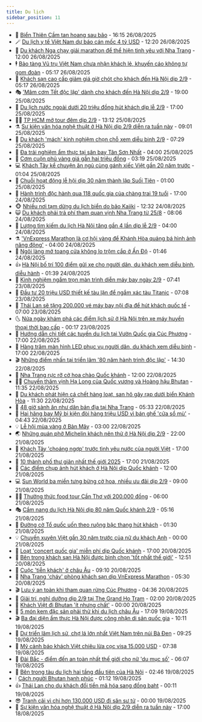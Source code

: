 ```yaml
---
title: Du lịch
sidebar_position: 11
---
```


<!-- vnexpress-du-lich:START -->
- 💂 [Biển Thiên Cầm tan hoang sau bão](https://vnexpress.net/bien-thien-cam-tan-hoang-sau-bao-4931882.html) - 16:15 26/08/2025
- 🪄 [Du lịch y tế Việt Nam dự báo cán mốc 4 tỷ USD](https://vnexpress.net/du-lich-y-te-viet-nam-du-bao-can-moc-4-ty-usd-4931768.html) - 12:20 26/08/2025
- 🦅 [Du khách Nga chạy giải marathon để thể hiện tình yêu với Nha Trang](https://vnexpress.net/du-khach-nga-chay-giai-marathon-de-the-hien-tinh-yeu-voi-nha-trang-4929721.html) - 12:00 26/08/2025
- 🕴 [Bảo tàng Vũ trụ Việt Nam chưa nhận khách lẻ, khuyến cáo không tự gom đoàn](https://vnexpress.net/bao-tang-vu-tru-viet-nam-chua-nhan-khach-le-khuyen-cao-khong-tu-gom-doan-4931374.html) - 05:17 26/08/2025
- 👀 [Khách sạn cao cấp giảm giá giờ chót cho khách đến Hà Nội dịp 2/9](https://vnexpress.net/khach-san-cao-cap-giam-gia-gio-chot-cho-khach-den-ha-noi-dip-2-9-4931238.html) - 05:17 26/08/2025
- 🎭 [&#39;Mâm cơm Tết độc lập&#39; dành cho khách đến Hà Nội dịp 2/9](https://vnexpress.net/mam-com-tet-doc-lap-danh-cho-khach-den-ha-noi-dip-2-9-4931161.html) - 19:00 25/08/2025
- 🦒 [Du lịch nước ngoài dưới 20 triệu đồng hút khách dịp lễ 2/9](https://vnexpress.net/du-lich-nuoc-ngoai-duoi-20-trieu-dong-hut-khach-dip-le-2-9-4931246.html) - 17:00 25/08/2025
- 👨‍🏫 [TP HCM mở tour đêm dịp 2/9](https://vnexpress.net/tp-hcm-mo-tour-dem-dip-2-9-4931302.html) - 13:12 25/08/2025
- ⚗️ [Sự kiện văn hóa nghệ thuật ở Hà Nội dịp 2/9 diễn ra tuần này](https://vnexpress.net/su-kien-van-hoa-nghe-thuat-o-ha-noi-dip-2-9-dien-ra-tuan-nay-4931074.html) - 09:01 25/08/2025
- 🥸 [Du khách &#39;mách&#39; kinh nghiệm chọn chỗ xem diễu binh 2/9](https://vnexpress.net/du-khach-mach-kinh-nghiem-chon-cho-xem-dieu-binh-2-9-4930685.html) - 07:29 25/08/2025
- 🤠 [Đa trải nghiệm ẩm thực tại sân bay Tân Sơn Nhất](https://vnexpress.net/da-trai-nghiem-am-thuc-tai-san-bay-tan-son-nhat-4930262.html) - 04:00 25/08/2025
- 🚀 [Cơm cuộn phủ vàng giá gần hai triệu đồng](https://vnexpress.net/com-cuon-phu-vang-gia-gan-hai-trieu-dong-4928286.html) - 03:19 25/08/2025
- 💻 [Khách Tây kể chuyện ăn ngủ cùng gánh xiếc Việt gần 20 năm trước](https://vnexpress.net/khach-tay-ke-chuyen-an-ngu-cung-ganh-xiec-viet-gan-20-nam-truoc-4930668.html) - 01:04 25/08/2025
- 💼 [Chuỗi hoạt động lễ hội dịp 30 năm thành lập Suối Tiên](https://vnexpress.net/chuoi-hoat-dong-le-hoi-dip-30-nam-thanh-lap-suoi-tien-4929631.html) - 01:00 25/08/2025
- 🤡 [Hành trình độc hành qua 118 quốc gia của chàng trai 19 tuổi](https://vnexpress.net/hanh-trinh-doc-hanh-qua-118-quoc-gia-cua-chang-trai-19-tuoi-4929341.html) - 17:00 24/08/2025
- 🐵 [Nhiều nơi tạm dừng du lịch biển do bão Kajiki](https://vnexpress.net/nhieu-noi-tam-dung-du-lich-bien-do-bao-kajiki-4930965.html) - 12:32 24/08/2025
- 😺 [Du khách phải trả phí tham quan vịnh Nha Trang từ 25/8](https://vnexpress.net/du-khach-phai-tra-phi-tham-quan-vinh-nha-trang-tu-25-8-4930837.html) - 08:06 24/08/2025
- 🌈 [Lượng tìm kiếm du lịch Hà Nội tăng gần 4 lần dịp lễ 2/9](https://vnexpress.net/luong-tim-kiem-du-lich-ha-noi-tang-gan-4-lan-dip-le-2-9-4930831.html) - 04:00 24/08/2025
- ⚗️ [&#39;VnExpress Marathon là cơ hội vàng để Khánh Hòa quảng bá hình ảnh năng động&#39;](https://vnexpress.net/vnexpress-marathon-la-co-hoi-vang-de-khanh-hoa-quang-ba-hinh-anh-nang-dong-4930587.html) - 04:00 24/08/2025
- 👀 [Ngôi làng mở toang cửa không lo trộm cắp ở Ấn Độ](https://vnexpress.net/ngoi-lang-mo-toang-cua-khong-lo-trom-cap-o-an-do-4930581.html) - 01:46 24/08/2025
- 👍 [Hà Nội bố trí 100 điểm gửi xe cho người dân, du khách xem diễu binh, diễu hành](https://vnexpress.net/ha-noi-bo-tri-100-diem-gui-xe-cho-nguoi-dan-du-khach-xem-dieu-binh-dieu-hanh-4930376.html) - 01:39 24/08/2025
- 💄 [Kinh nghiệm ngắm trọn màn trình diễn máy bay ngày 2/9](https://vnexpress.net/kinh-nghiem-ngam-tron-man-trinh-dien-may-bay-ngay-2-9-4930109.html) - 07:41 23/08/2025
- 🥷 [Đầu tư 20 triệu USD thiết kế tàu lặn để ngắm xác tàu Titanic](https://vnexpress.net/dau-tu-20-trieu-usd-thiet-ke-tau-lan-de-ngam-xac-tau-titanic-4929581.html) - 07:08 23/08/2025
- 📝 [Thái Lan sẽ tặng 200.000 vé máy bay nội địa để hút khách quốc tế](https://vnexpress.net/thai-lan-se-tang-200-000-ve-may-bay-noi-dia-de-hut-khach-quoc-te-4930608.html) - 07:00 23/08/2025
- 🌜 [Nửa ngày khám phá các điểm lịch sử ở Hà Nội trên xe máy huyền thoại thời bao cấp](https://vnexpress.net/nua-ngay-kham-pha-cac-diem-lich-su-o-ha-noi-tren-xe-may-huyen-thoai-thoi-bao-cap-4930443.html) - 00:17 23/08/2025
- 📝 [Hướng dẫn chi tiết các tuyến du lịch tại Vườn Quốc gia Cúc Phương](https://vnexpress.net/huong-dan-chi-tiet-cac-tuyen-du-lich-tai-vuon-quoc-gia-cuc-phuong-4929730.html) - 17:00 22/08/2025
- 🧰 [Hàng trăm màn hình LED phục vụ người dân, du khách xem diễu binh](https://vnexpress.net/hang-tram-man-hinh-led-phuc-vu-nguoi-dan-du-khach-xem-dieu-binh-4930151.html) - 17:00 22/08/2025
- 🎬 [Những điểm nhấn tại triển lãm &#39;80 năm hành trình độc lập&#39;](https://vnexpress.net/nhung-diem-nhan-tai-trien-lam-80-nam-hanh-trinh-doc-lap-4930407.html) - 14:30 22/08/2025
- 🧐 [Nha Trang rực rỡ cờ hoa chào Quốc khánh](https://vnexpress.net/nha-trang-ruc-ro-co-hoa-chao-quoc-khanh-4930340.html) - 12:00 22/08/2025
- 👨‍🏫 [Chuyến thăm vịnh Hạ Long của Quốc vương và Hoàng hậu Bhutan](https://vnexpress.net/chuyen-tham-vinh-ha-long-cua-quoc-vuong-va-hoang-hau-bhutan-4930387.html) - 11:35 22/08/2025
- 🦣 [Du khách phát hiện cá chết hàng loạt, san hô gãy rạp dưới biển Khánh Hòa](https://vnexpress.net/du-khach-phat-hien-ca-chet-hang-loat-san-ho-gay-rap-duoi-bien-khanh-hoa-4929958.html) - 11:30 22/08/2025
- 🌋 [48 giờ sành ăn như dân bản địa tại Nha Trang](https://vnexpress.net/48-gio-sanh-an-nhu-dan-ban-dia-tai-nha-trang-4929736.html) - 05:33 22/08/2025
- 🦄 [Hai hãng bay Mỹ bị kiện đòi hàng triệu USD vì bán ghế &#39;cửa sổ mù&#39;](https://vnexpress.net/hai-hang-bay-my-bi-kien-doi-hang-trieu-usd-vi-ban-ghe-cua-so-mu-4930142.html) - 04:43 22/08/2025
- 💡 [Lễ hội mùa vàng ở Bản Mây](https://vnexpress.net/le-hoi-mua-vang-o-ban-may-4929876.html) - 03:00 22/08/2025
- 🌏 [Những quán phở Michelin khách nên thử ở Hà Nội dịp 2/9](https://vnexpress.net/nhung-quan-pho-michelin-khach-nen-thu-o-ha-noi-dip-2-9-4929491.html) - 22:00 21/08/2025
- 💂 [Khách Tây &#39;choáng ngợp&#39; trước tình yêu nước của người Việt](https://vnexpress.net/khach-tay-choang-ngop-truoc-tinh-yeu-nuoc-cua-nguoi-viet-4929950.html) - 17:00 21/08/2025
- 🤩 [10 thành phố thư giãn nhất thế giới 2025](https://vnexpress.net/10-thanh-pho-thu-gian-nhat-the-gioi-2025-4929219.html) - 17:00 21/08/2025
- 💪 [Các điểm chụp ảnh hút khách ở Hà Nội dịp Quốc khánh](https://vnexpress.net/cac-diem-chup-anh-hut-khach-o-ha-noi-dip-quoc-khanh-4927671.html) - 12:00 21/08/2025
- 💻 [Sun World ba miền tưng bừng cờ hoa, nhiều ưu đãi dịp 2/9](https://vnexpress.net/sun-world-ba-mien-tung-bung-co-hoa-nhieu-uu-dai-dip-2-9-4929415.html) - 09:00 21/08/2025
- 🧑‍💻 [Thưởng thức food tour Cần Thơ với 200.000 đồng](https://vnexpress.net/thuong-thuc-food-tour-can-tho-voi-200-000-dong-4929713.html) - 06:00 21/08/2025
- 🎭 [Cẩm nang du lịch Hà Nội dịp 80 năm Quốc khánh 2/9](https://vnexpress.net/cam-nang-du-lich-ha-noi-dip-80-nam-quoc-khanh-2-9-4925489.html) - 05:16 21/08/2025
- 🧐 [Đường cờ Tổ quốc uốn theo ruộng bậc thang hút khách](https://vnexpress.net/duong-co-to-quoc-uon-theo-ruong-bac-thang-hut-khach-4929443.html) - 01:30 21/08/2025
- 💡 [Chuyến xuyên Việt gần 30 năm trước của nữ du khách Anh](https://vnexpress.net/chuyen-xuyen-viet-gan-30-nam-truoc-cua-nu-du-khach-anh-4929408.html) - 00:00 21/08/2025
- 🌊 [Loạt &#39;concert quốc gia&#39; miễn phí dịp Quốc khánh](https://vnexpress.net/loat-concert-quoc-gia-mien-phi-dip-quoc-khanh-4928510.html) - 17:00 20/08/2025
- 🎃 [Bên trong khách sạn Hà Nội được bình chọn &#39;tốt nhất thế giới&#39;](https://vnexpress.net/ben-trong-khach-san-ha-noi-duoc-binh-chon-tot-nhat-the-gioi-4928299.html) - 12:51 20/08/2025
- 🧠 [Cuộc &#39;tiễn khách&#39; ở châu Âu](https://vnexpress.net/cuoc-tien-khach-o-chau-au-4929151.html) - 09:10 20/08/2025
- 💄 [Nha Trang &#39;cháy&#39; phòng khách sạn dịp VnExpress Marathon](https://vnexpress.net/nha-trang-chay-phong-khach-san-dip-vnexpress-marathon-4928833.html) - 05:30 20/08/2025
- 🎬 [Lưu ý an toàn khi tham quan rừng Cúc Phương](https://vnexpress.net/luu-y-an-toan-khi-tham-quan-rung-cuc-phuong-4929141.html) - 04:36 20/08/2025
- 🐻 [Giải trí, nghỉ dưỡng dịp 2/9 tại The Grand Ho Tram](https://vnexpress.net/giai-tri-nghi-duong-dip-2-9-tai-the-grand-ho-tram-4927273.html) - 02:00 20/08/2025
- 🌝 [Khách Việt đi Bhutan &#39;ít nhưng chất&#39;](https://vnexpress.net/khach-viet-di-bhutan-it-nhung-chat-4928811.html) - 00:00 20/08/2025
- 🤩 [5 món kem đặc sản phải thử khi du lịch châu Âu](https://vnexpress.net/5-mon-kem-dac-san-phai-thu-khi-du-lich-chau-au-4926855.html) - 17:09 19/08/2025
- 🎬 [Ba đại diện ẩm thực Hà Nội được công nhận di sản quốc gia](https://vnexpress.net/ba-dai-dien-am-thuc-ha-noi-duoc-cong-nhan-di-san-quoc-gia-4928815.html) - 10:11 19/08/2025
- 🦩 [Dự triển lãm lịch sử, chợ lá lớn nhất Việt Nam trên núi Bà Đen](https://vnexpress.net/du-trien-lam-lich-su-cho-la-lon-nhat-viet-nam-tren-nui-ba-den-4928893.html) - 09:25 19/08/2025
- 🦍 [Mỹ cảnh báo khách Việt chiêu lừa cọc visa 15.000 USD](https://vnexpress.net/my-canh-bao-khach-viet-chieu-lua-coc-visa-15-000-usd-4928795.html) - 07:38 19/08/2025
- 👀 [Đài Bắc - điểm đến an toàn nhất thế giới cho nữ &#39;du mục số&#39;](https://vnexpress.net/dai-bac-diem-den-an-toan-nhat-the-gioi-cho-nu-du-muc-so-4928351.html) - 06:07 19/08/2025
- 🧰 [Bên trong tàu du lịch hai tầng đầu tiên của Hà Nội](https://vnexpress.net/ben-trong-tau-du-lich-hai-tang-dau-tien-cua-ha-noi-4928631.html) - 02:46 19/08/2025
- 🕯 [Cách người Bhutan hạnh phúc](https://vnexpress.net/cach-nguoi-bhutan-hanh-phuc-4927620.html) - 01:12 19/08/2025
- 👍 [Thái Lan cho du khách đổi tiền mã hóa sang đồng baht](https://vnexpress.net/thai-lan-cho-du-khach-doi-tien-ma-hoa-sang-dong-baht-4928533.html) - 00:11 19/08/2025
- 😎 [Tranh cãi vì chi hơn 130.000 USD đi săn sư tử](https://vnexpress.net/tranh-cai-vi-chi-hon-130-000-usd-di-san-su-tu-4928190.html) - 00:00 19/08/2025
- 🐘 [Sự kiện văn hóa nghệ thuật ở Hà Nội dịp 2/9 diễn ra tuần này](https://vnexpress.net/su-kien-van-hoa-nghe-thuat-o-ha-noi-dip-2-9-dien-ra-tuan-nay-4928499.html) - 17:00 18/08/2025<!-- vnexpress-du-lich:END -->
